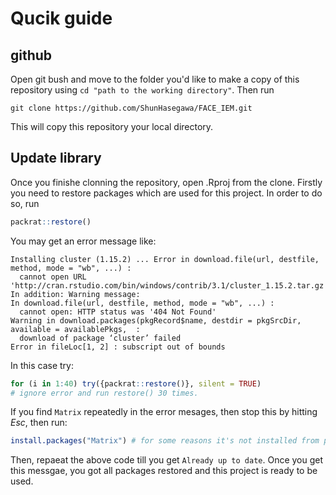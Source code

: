# Qucik guide


## github

Open git bush and move to the folder you'd like to make a copy of this repository using `cd "path to the working directory"`.
Then run


```
git clone https://github.com/ShunHasegawa/FACE_IEM.git
```


This will copy this repository your local directory.


## Update library
Once you finishe clonning the repository, open .Rproj from the clone. Firstly you need to restore packages which are used for this project. In order to do so, run

```r
packrat::restore()
```

You may get an error message like:

```
Installing cluster (1.15.2) ... Error in download.file(url, destfile, method, mode = "wb", ...) : 
  cannot open URL 'http://cran.rstudio.com/bin/windows/contrib/3.1/cluster_1.15.2.tar.gz'
In addition: Warning message:
In download.file(url, destfile, method, mode = "wb", ...) :
  cannot open: HTTP status was '404 Not Found'
Warning in download.packages(pkgRecord$name, destdir = pkgSrcDir, available = availablePkgs,  :
  download of package ‘cluster’ failed
Error in fileLoc[1, 2] : subscript out of bounds
```

In this case try:
```r
for (i in 1:40) try({packrat::restore()}, silent = TRUE) 
# ignore error and run restore() 30 times.
```

If you find `Matrix` repeatedly in the error mesages, then stop this by hitting _Esc_, then run:

```r
install.packages("Matrix") # for some reasons it's not installed from packrat
```

Then, repaeat the above code till you get `Already up to date`. Once you get this messgae, you got all packages restored and this project is ready to be used.